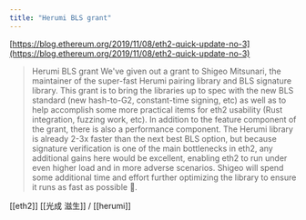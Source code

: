 ```yaml
---
title: "Herumi BLS grant"
---
```


[https://blog.ethereum.org/2019/11/08/eth2-quick-update-no-3](https://blog.ethereum.org/2019/11/08/eth2-quick-update-no-3)
> Herumi BLS grant
>  We've given out a grant to Shigeo Mitsunari, the maintainer of the super-fast Herumi pairing library and BLS signature library. This grant is to bring the libraries up to spec with the new BLS standard (new hash-to-G2, constant-time signing, etc) as well as to help accomplish some more practical items for eth2 usability (Rust integration, fuzzing work, etc).
>  In addition to the feature component of the grant, there is also a performance component. The Herumi library is already 2-3x faster than the next best BLS option, but because signature verification is one of the main bottlenecks in eth2, any additional gains here would be excellent, enabling eth2 to run under even higher load and in more adverse scenarios. Shigeo will spend some additional time and effort further optimizing the library to ensure it runs as fast as possible 🚀.

[[eth2]]
[[光成 滋生]] / [[herumi]]
